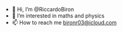 - 👋 Hi, I’m @RiccardoBiron
- 👀 I’m interested in maths and physics
- 📫 How to reach me bironr03@icloud.com
<!---
RiccardoBiron/RiccardoBiron is a ✨ special ✨ repository because its `README.md` (this file) appears on your GitHub profile.
You can click the Preview link to take a look at your changes.
--->

